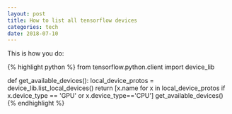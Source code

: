 ```yaml
---
layout: post
title: How to list all tensorflow devices
categories: tech
date: 2018-07-10
---
```


This is how you do:

{% highlight python %}
from tensorflow.python.client import device_lib

def get_available_devices():
    local_device_protos = device_lib.list_local_devices()
    return [x.name for x in local_device_protos if x.device_type == 'GPU' or x.device_type=='CPU']
get_available_devices()
{% endhighlight %}
